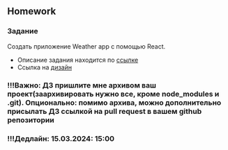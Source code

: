 ## Homework

### Задание

Создать приложение Weather app с помощью React.
- Описание задания находится по [ссылке](https://github.com/ait-tr/cohort33/blob/main/front_end/lesson_28/React_Weather_App.pdf)
- Ссылка на [дизайн](https://www.figma.com/file/fwgYIR4OoE2eC3UGw5ZUWD/Untitled?type=design&node-id=298-36&mode=design&t=O3gXRnOAzRYx7DMc-0)

### !!!Важно: ДЗ пришлите мне архивом ваш проект(заархивировать нужно все, кроме node_modules и .git). Опционально: помимо архива, можно дополнительно присылать ДЗ ссылкой на pull request в вашем github репозитории

### !!!Дедлайн: 15.03.2024: 15:00
